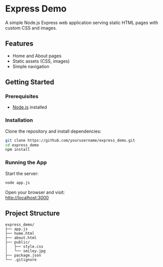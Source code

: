 # Express Demo

A simple Node.js Express web application serving static HTML pages with custom CSS and images.

## Features

- Home and About pages
- Static assets (CSS, images)
- Simple navigation

## Getting Started

### Prerequisites

- [Node.js](https://nodejs.org/) installed

### Installation

Clone the repository and install dependencies:

```bash
git clone https://github.com/yourusername/express_demo.git
cd express_demo
npm install
```

### Running the App

Start the server:

```bash
node app.js
```

Open your browser and visit:  
[http://localhost:3000](http://localhost:3000)

## Project Structure

```
express_demo/
├── app.js
├── home.html
├── about.html
├── public/
│   ├── style.css
│   └── smiley.jpg
├── package.json
└── .gitignore
```
